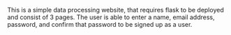 
This is a simple data processing website, that requires flask to be deployed and consist of 3 pages.
The user is able to enter a name, email address, password, and confirm that password to be signed up as a user.
